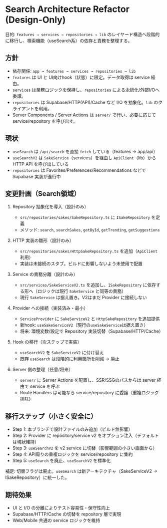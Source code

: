 # Search Architecture Refactor (Design-Only)

目的: `features → services → repositories → lib` のレイヤード構造へ段階的に移行し、検索機能（useSearch系）の依存と責務を整理する。

## 方針

- 依存関係: `app → features → services → repositories → lib`
- `features` は UI と UI向けhook（状態）に限定。データ取得は service 経由。
- `services` は業務ロジックを保持し、`repositories` による永続化/外部I/Oへ委譲。
- `repositories` は Supabase/HTTP(API)/Cache など I/O を抽象化。`lib` のクライアントを利用。
- Server Components / Server Actions は `server/` で行い、必要に応じて service/repository を呼び出す。

## 現状

- `useSearch` は `/api/search` を直接 `fetch` している（features → app/api）
- `useSearchV2` は `SakeService`（services）を経由し `ApiClient`（lib）から HTTP API を呼び出している
- `repositories` は Favorites/Preferences/Recommendations などで Supabase 実装が進行中

## 変更計画（Search領域）

1. Repository 抽象化を導入（設計のみ）
   - `src/repositories/sakes/SakeRepository.ts` に `ISakeRepository` を定義
   - メソッド: `search`, `searchSakes`, `getById`, `getTrending`, `getSuggestions`

2. HTTP 実装の雛形（設計のみ）
   - `src/repositories/sakes/HttpSakeRepository.ts` を追加（`ApiClient` 利用）
   - 実装は未接続のスタブ。ビルドに影響しないよう未使用で配置

3. Service の責務分離（設計のみ）
   - `src/services/SakeServiceV2.ts` を追加し、`ISakeRepository` に依存する形へ（ロジックは現行 `SakeService` と同等の責務）
   - 現行 `SakeService` は据え置き。V2はまだ Provider に接続しない

4. Provider への接続（実装済み・最小）
   - `ServiceProvider` に `SakeServiceV2` と `HttpSakeRepository` を追加提供
   - 新hook: `useSakeServiceV2`（現行の`useSakeService`は据え置き）
   - 将来: 環境変数/設定で Repository 実装切替（Supabase/HTTP/Cache）

5. Hook の移行（次ステップで実装）
   - `useSearchV2` を `SakeServiceV2` に付け替え
   - 既存 `useSearch` は段階的に利用箇所を削減 → 廃止

6. Server 側の整理（任意/将来）
   - `server/` に Server Actions を配置し、SSR/SSGのパスからは server 経由で service を呼ぶ
   - Route Handlers は可能なら service/repository に委譲（重複ロジック排除）

## 移行ステップ（小さく安全に）

- Step 1: 本ブランチで設計ファイルのみ追加（ビルド無影響）
- Step 2: Provider に repository/service v2 をオプション注入（デフォルトは現状維持）
- Step 3: `useSearchV2` を v2 service に切替（影響範囲の小さい画面から）
- Step 4: API周りの重複ロジックを service/repository に集約
- Step 5: `useSearch` を廃止、`useSearchV2` を標準化

補足: 切替フラグは廃止。`useSearch` は新アーキテクチャ（SakeServiceV2 → ISakeRepository）に統一した。

## 期待効果

- UI と I/O の分離によりテスト容易性・保守性向上
- Supabase/HTTP/Cache の切替を repository 層で実現
- Web/Mobile 共通の service ロジックを維持
